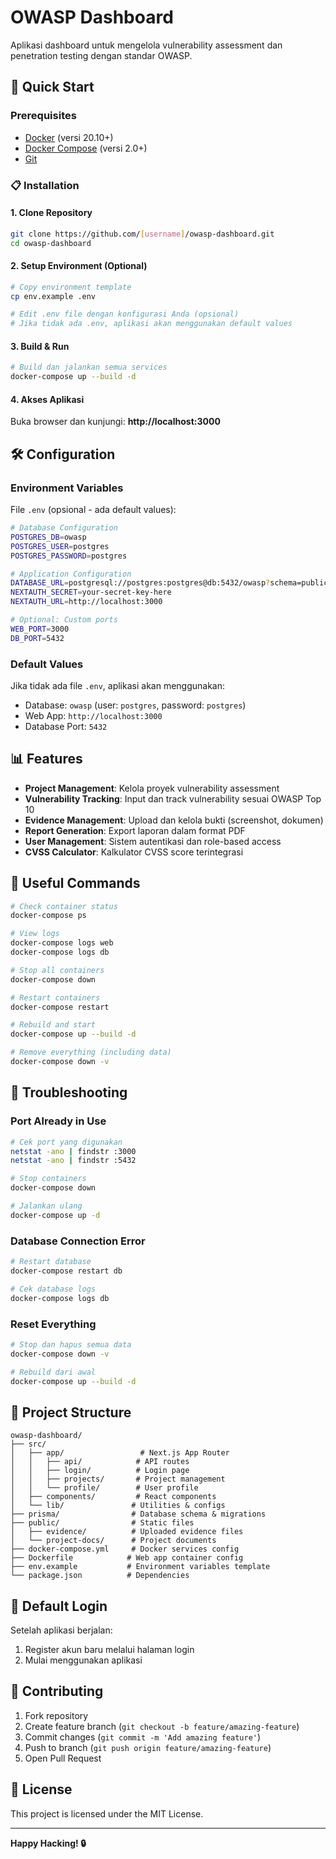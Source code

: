 # OWASP Dashboard

Aplikasi dashboard untuk mengelola vulnerability assessment dan penetration testing dengan standar OWASP.

## 🚀 Quick Start

### Prerequisites

- [Docker](https://www.docker.com/get-started) (versi 20.10+)
- [Docker Compose](https://docs.docker.com/compose/install/) (versi 2.0+)
- [Git](https://git-scm.com/downloads)

### 📋 Installation

#### 1. Clone Repository

```bash
git clone https://github.com/[username]/owasp-dashboard.git
cd owasp-dashboard
```

#### 2. Setup Environment (Optional)

```bash
# Copy environment template
cp env.example .env

# Edit .env file dengan konfigurasi Anda (opsional)
# Jika tidak ada .env, aplikasi akan menggunakan default values
```

#### 3. Build & Run

```bash
# Build dan jalankan semua services
docker-compose up --build -d
```

#### 4. Akses Aplikasi

Buka browser dan kunjungi: **http://localhost:3000**

## 🛠️ Configuration

### Environment Variables

File `.env` (opsional - ada default values):

```bash
# Database Configuration
POSTGRES_DB=owasp
POSTGRES_USER=postgres
POSTGRES_PASSWORD=postgres

# Application Configuration
DATABASE_URL=postgresql://postgres:postgres@db:5432/owasp?schema=public
NEXTAUTH_SECRET=your-secret-key-here
NEXTAUTH_URL=http://localhost:3000

# Optional: Custom ports
WEB_PORT=3000
DB_PORT=5432
```

### Default Values

Jika tidak ada file `.env`, aplikasi akan menggunakan:

- Database: `owasp` (user: `postgres`, password: `postgres`)
- Web App: `http://localhost:3000`
- Database Port: `5432`

## 📊 Features

- **Project Management**: Kelola proyek vulnerability assessment
- **Vulnerability Tracking**: Input dan track vulnerability sesuai OWASP Top 10
- **Evidence Management**: Upload dan kelola bukti (screenshot, dokumen)
- **Report Generation**: Export laporan dalam format PDF
- **User Management**: Sistem autentikasi dan role-based access
- **CVSS Calculator**: Kalkulator CVSS score terintegrasi

## 🔧 Useful Commands

```bash
# Check container status
docker-compose ps

# View logs
docker-compose logs web
docker-compose logs db

# Stop all containers
docker-compose down

# Restart containers
docker-compose restart

# Rebuild and start
docker-compose up --build -d

# Remove everything (including data)
docker-compose down -v
```

## 🐛 Troubleshooting

### Port Already in Use

```bash
# Cek port yang digunakan
netstat -ano | findstr :3000
netstat -ano | findstr :5432

# Stop containers
docker-compose down

# Jalankan ulang
docker-compose up -d
```

### Database Connection Error

```bash
# Restart database
docker-compose restart db

# Cek database logs
docker-compose logs db
```

### Reset Everything

```bash
# Stop dan hapus semua data
docker-compose down -v

# Rebuild dari awal
docker-compose up --build -d
```

## 📁 Project Structure

```
owasp-dashboard/
├── src/
│   ├── app/                 # Next.js App Router
│   │   ├── api/            # API routes
│   │   ├── login/          # Login page
│   │   ├── projects/       # Project management
│   │   └── profile/        # User profile
│   ├── components/         # React components
│   └── lib/               # Utilities & configs
├── prisma/                # Database schema & migrations
├── public/                # Static files
│   ├── evidence/          # Uploaded evidence files
│   └── project-docs/      # Project documents
├── docker-compose.yml     # Docker services config
├── Dockerfile            # Web app container config
├── env.example           # Environment variables template
└── package.json          # Dependencies
```

## 🔐 Default Login

Setelah aplikasi berjalan:

1. Register akun baru melalui halaman login
2. Mulai menggunakan aplikasi

## 🤝 Contributing

1. Fork repository
2. Create feature branch (`git checkout -b feature/amazing-feature`)
3. Commit changes (`git commit -m 'Add amazing feature'`)
4. Push to branch (`git push origin feature/amazing-feature`)
5. Open Pull Request

## 📄 License

This project is licensed under the MIT License.

---

**Happy Hacking! 🔒**
